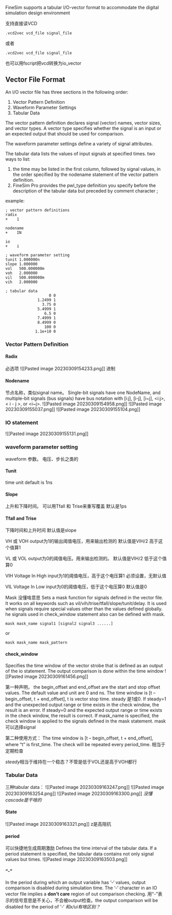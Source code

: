 FineSim supports a tabular I/O-vector format to accommodate the digital simulation design environment

支持直接读VCD
```
.vcd2vec vcd_file signal_file
```
或者
```
.vcd2vec vcd_file signal_file
```
也可以用fscript把vcd转换为io_vector


## Vector File Format
An I/O vector file has three sections in the following order:
1.  Vector Pattern Definition
2.  Waveform Parameter Settings    
3.  Tabular Data

The vector pattern definition declares signal (vector) names, vector sizes, and vector types.
A vector type specifies whether the signal is an input or an expected output that should be used for comparison.

The waveform parameter settings define a variety of signal attributes.

The tabular data lists the values of input signals at specified times.
two ways to list:
1. the time may be listed in the first column, followed by signal values, in the order specified by the nodename statement of the vector pattern definition.
2. FineSim Pro provides the pwl_type definition you specify before the description of the tabular data but preceded by comment character ;

example:
```
; vector pattern definitions
radix
+ 	 1

nodename
+ 	 IN

io
+ 	 i

; waveform parameter setting
tunit 1.000000n
slope 1.000000 
vol   500.000000m
voh   2.000000 
vil   500.000000m
vih   2.000000 

; tabular data
                   0 0 
              1.2499 1 
                3.75 0 
              5.4999 1 
                 6.5 0 
              7.4999 1 
              8.4999 0 
                 100 0 
             1.1e+10 0 

```

### Vector Pattern Definition
#### Radix 
必选项
![[Pasted image 20230309154233.png]]
进制

#### Nodename
节点名称，类似signal name。
Single-bit signals have one NodeName, and multiple-bit signals (bus signals) have bus notation with \[i:j\], \[i-j\], \[i~j\], <i:j>, < i - j >, or <i~j>.
![[Pasted image 20230309154958.png]]
![[Pasted image 20230309155037.png]]
![[Pasted image 20230309155104.png]]

### IO statement
![[Pasted image 20230309155131.png]]

### waveform parameter setting
waveform 参数。 电压、步长之类的

#### Tunit 
time unit
default is 1ns

#### Slope
上升和下降时间。
可以用Tfall 和 Trise来重写覆盖
默认是1ps

#### Tfall and Trise
下降时间和上升时间
默认值是slope

VH 或 VOH
output为1的输出阈值电压，用来输出检测的
默认值是VIH/2
高于这个值算1

VL 或 VOL
output为0的阈值电压。用来输出检测的。
默认值是VIH/2
低于这个值算0

VIH 
Voltage In High
input为1的阈值电压，高于这个电压算1
必须设置，无默认值

VIL
Voltage In Low
input为0的阈值电压，低于这个电压算0
默认值是0

Mask
没懂啥意思
Sets a mask function for signals defined in the vector file. It works on all keywords such as vil/vih/trise/tfall/slope/tunit/delay. It is used when signals require special values other than the values defined globally.
he signals used in check_window statement also can be defined with mask.
```
mask mask_name signal1 [signal2 signal3 ......]
```
or
```
mask mask_name mask_pattern
```

#### check_window
Specifies the time window of the vector strobe that is defined as an output of the io statement. The output comparison is done within the time window
![[Pasted image 20230309161456.png]]

第一种声明， the begin_offset and end_offset are the start and stop offset values. The default value and unit are 0 and ns.
The time window is \[t – begin_offset, t + end_offset\], t is vector stop time. 
steady 是1或0.
If steady=1 and the unexpected output range or time exists in the check window, the result is an error. 
If steady=0 and the expected output range or time exists in the check window, the result is correct.
If mask_name is specified, the check window is applied to the signals defined in the mask statement. mask可以选择signal

第二种使用方式：
The time window is \[t – begin_offset, t + end_offset\], where “t” is first_time.
The check will be repeated every period_time.
相当于定期检查

*steady*相当于维持在一个稳态？不管是低于VOL还是高于VOH都行

### Tabular Data
三种tabular data：
![[Pasted image 20230309163247.png]]
![[Pasted image 20230309163254.png]]
![[Pasted image 20230309163300.png]]
*没懂cascade是干啥的*
#### State
![[Pasted image 20230309163321.png]]
z是高阻抗 

#### period
可以快捷地生成周期激励
Defines the time interval of the tabular data. If a period statement is specified, the tabular data contains not only signal values but times.
![[Pasted image 20230309163503.png]]

#### “-”
In the period during which an output variable has ‘-‘ values, output comparison is disabled during simulation time. The ‘-‘ character in an IO vector file implies a **don’t care** region of out comparison checking.
用“-”表示的信号意思是不关心，不会被output检查。the output comparison will be disabled for the period of ‘-‘
*和x/ui有啥区别？*
